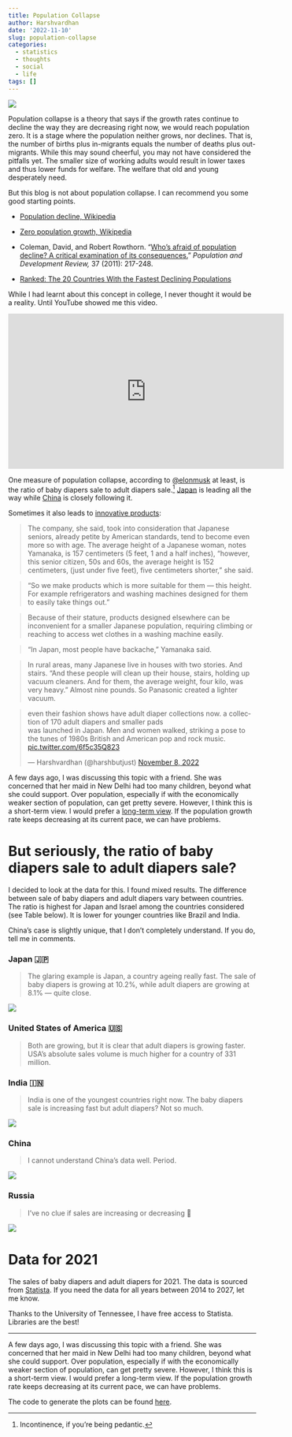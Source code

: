 ```yaml
---
title: Population Collapse
author: Harshvardhan
date: '2022-11-10'
slug: population-collapse
categories:
  - statistics
  - thoughts
  - social
  - life
tags: []
---
```


<script src="{{< blogdown/postref >}}index_files/twitter-widget/widgets.js"></script>
<script src="{{< blogdown/postref >}}index_files/core-js/shim.min.js"></script>
<script src="{{< blogdown/postref >}}index_files/react/react.min.js"></script>
<script src="{{< blogdown/postref >}}index_files/react/react-dom.min.js"></script>
<script src="{{< blogdown/postref >}}index_files/reactwidget/react-tools.js"></script>
<script src="{{< blogdown/postref >}}index_files/htmlwidgets/htmlwidgets.js"></script>
<script src="{{< blogdown/postref >}}index_files/reactable-binding/reactable.js"></script>

![](images/Screenshot%202022-11-10%20at%208.32.15%20PM.png)

Population collapse is a theory that says if the growth rates continue to decline the way they are decreasing right now, we would reach population zero. It is a stage where the population neither grows, nor declines. That is, the number of births plus in-migrants equals the number of deaths plus out-migrants. While this may sound cheerful, you may not have considered the pitfalls yet. The smaller size of working adults would result in lower taxes and thus lower funds for welfare. The welfare that old and young desperately need.

But this blog is not about population collapse. I can recommend you some good starting points.

- [Population decline, Wikipedia](https://www.wikiwand.com/en/Population_decline)

- [Zero population growth, Wikipedia](https://www.wikiwand.com/en/Zero_population_growth)

- Coleman, David, and Robert Rowthorn. “[Who’s afraid of population decline? A critical examination of its consequences.](https://onlinelibrary.wiley.com/doi/epdf/10.1111/j.1728-4457.2011.00385.x)” *Population and Development Review,* 37 (2011): 217-248.

- [Ranked: The 20 Countries With the Fastest Declining Populations](https://www.visualcapitalist.com/ranked-the-20-countries-with-the-fastest-declining-populations/)

While I had learnt about this concept in college, I never thought it would be a reality. Until YouTube showed me this video.

<iframe width="560" height="315" src="https://www.youtube.com/embed/_U2kR6TOQcY" title="YouTube video player" frameborder="0" allow="accelerometer; autoplay; clipboard-write; encrypted-media; gyroscope; picture-in-picture" allowfullscreen>
</iframe>

One measure of population collapse, according to [@elonmusk](https://twitter.com/elonmusk) at least, is the ratio of baby diapers sale to adult diapers sale.[^1] [Japan](https://www.wikiwand.com/en/Aging_of_Japan) is leading all the way while [China](https://www.wikiwand.com/en/Aging_of_China) is closely following it.

Sometimes it also leads to [innovative products](https://www.marketplace.org/2016/08/29/japans-changing-culture/):

> The company, she said, took into consideration that Japanese seniors, already petite by American standards, tend to become even more so with age. The average height of a Japanese woman, notes Yamanaka, is 157 centimeters (5 feet, 1 and a half inches), “however, this senior citizen, 50s and 60s, the average height is 152 centimeters, (just under five feet), five centimeters shorter,” she said.

> “So we make products which is more suitable for them — this height. For example refrigerators and washing machines designed for them to easily take things out.”

> Because of their stature, products designed elsewhere can be inconvenient for a smaller Japanese population, requiring climbing or reaching to access wet clothes in a washing machine easily.

> “In Japan, most people have backache,” Yamanaka said.

> In rural areas, many Japanese live in houses with two stories. And stairs. “And these people will clean up their house, stairs, holding up vacuum cleaners. And for them, the average weight, four kilo, was very heavy.” Almost nine pounds. So Panasonic created a lighter vacuum.

<blockquote class="twitter-tweet" data-width="550" data-lang="en" data-dnt="true" data-theme="light"><p lang="en" dir="ltr">even their fashion shows have adult diaper collections now. a collection of 170 adult diapers and smaller pads <br> was launched in Japan. Men and women walked, striking a pose to the tunes of 1980s British and American pop and rock music. <a href="https://t.co/6f5c35Q823">pic.twitter.com/6f5c35Q823</a></p>&mdash; Harshvardhan (@harshbutjust) <a href="https://twitter.com/harshbutjust/status/1589866512890093568?ref_src=twsrc%5Etfw">November 8, 2022</a></blockquote>

A few days ago, I was discussing this topic with a friend. She was concerned that her maid in New Delhi had too many children, beyond what she could support. Over population, especially if with the economically weaker section of population, can get pretty severe. However, I think this is a short-term view. I would prefer a [long-term view](https://www.wikiwand.com/en/Longtermism). If the population growth rate keeps decreasing at its current pace, we can have problems.

# But seriously, the ratio of baby diapers sale to adult diapers sale?

I decided to look at the data for this. I found mixed results. The difference between sale of baby diapers and adult diapers vary between countries. The ratio is highest for Japan and Israel among the countries considered (see Table below). It is lower for younger countries like Brazil and India.

China’s case is slightly unique, that I don’t completely understand. If you do, tell me in comments.

### Japan 🇯🇵

> The glaring example is Japan, a country ageing really fast. The sale of baby diapers is growing at 10.2%, while adult diapers are growing at 8.1% — quite close.

![](images/japan.png)

### United States of America 🇺🇸

> Both are growing, but it is clear that adult diapers is growing faster. USA’s absolute sales volume is much higher for a country of 331 million.

### India 🇮🇳

> India is one of the youngest countries right now. The baby diapers sale is increasing fast but adult diapers? Not so much.

![](images/india.png)

### China

> I cannot understand China’s data well. Period.

![](images/china.png)

### Russia

> I’ve no clue if sales are increasing or decreasing 🤷

![](images/russia.png)

# Data for 2021

The sales of baby diapers and adult diapers for 2021. The data is sourced from [Statista](https://www-statista-com.utk.idm.oclc.org/outlook/cmo/tissue-hygiene-paper/united-states#revenue). If you need the data for all years between 2014 to 2027, let me know.

Thanks to the University of Tennessee, I have free access to Statista. Libraries are the best!

<div id="htmlwidget-1" class="reactable html-widget" style="width:auto;height:auto;"></div>
<script type="application/json" data-for="htmlwidget-1">{"x":{"tag":{"name":"Reactable","attribs":{"data":{"country":["Australia","Bangladesh","Brazil","China","India","Norway","Israel","Russia","USA","Japan"],"baby":[370.3,493.9,1010,8900,5540,83.99,109.1,830,7170,1300],"adult":[211.6,116.5,160,730,1430,43.95,62.95,228.6,3560,830],"ratio":[0.57,0.24,0.16,0.08,0.26,0.52,0.58,0.28,0.5,0.64]},"columns":[{"accessor":"country","name":"Country","type":"character"},{"accessor":"baby","name":"Baby Diapers","type":"numeric","format":{"cell":{"prefix":"$","digits":0,"separators":true},"aggregated":{"prefix":"$","digits":0,"separators":true}}},{"accessor":"adult","name":"Adult Diapers","type":"numeric","format":{"cell":{"prefix":"$","digits":0,"separators":true},"aggregated":{"prefix":"$","digits":0,"separators":true}}},{"accessor":"ratio","name":"Ratio of Sales","type":"numeric"}],"defaultSortDesc":true,"defaultSorted":[{"id":"ratio","desc":true}],"defaultPageSize":10,"paginationType":"numbers","showPageInfo":true,"minRows":1,"dataKey":"dcb4ee0ed267a71e6e4b89357bd27f5c"},"children":[]},"class":"reactR_markup"},"evals":[],"jsHooks":[]}</script>

------------------------------------------------------------------------

A few days ago, I was discussing this topic with a friend. She was concerned that her maid in New Delhi had too many children, beyond what she could support. Over population, especially if with the economically weaker section of population, can get pretty severe. However, I think this is a short-term view. I would prefer a long-term view. If the population growth rate keeps decreasing at its current pace, we can have problems.

The code to generate the plots can be found [here](https://gist.github.com/harshvardhaniimi/2d47c68f1d2e06778c3a1094b1a0acc7).

[^1]: Incontinence, if you’re being pedantic.
